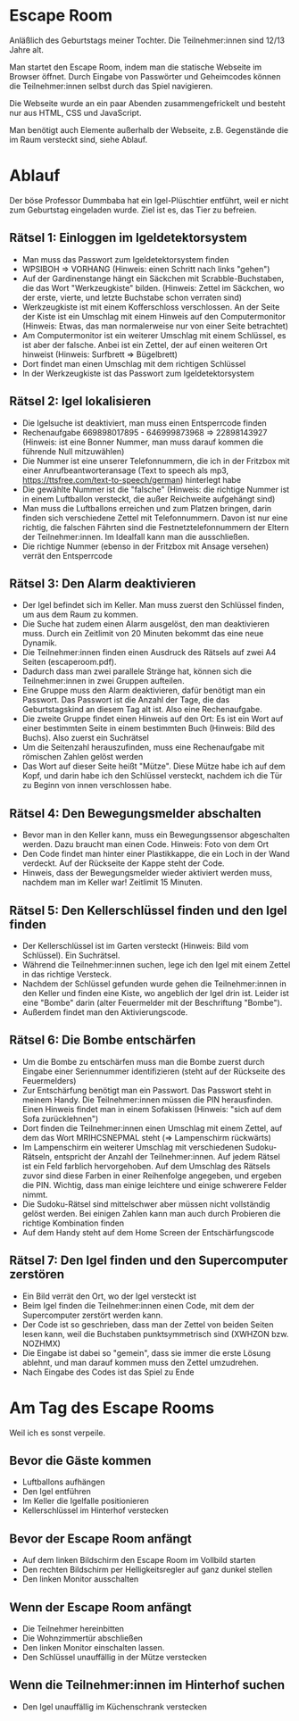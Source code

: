 # Escape Room

Anläßlich des Geburtstags meiner Tochter. Die Teilnehmer:innen sind 12/13 Jahre alt.

Man startet den Escape Room, indem man die statische Webseite im Browser öffnet. Durch Eingabe von Passwörter und Geheimcodes können die Teilnehmer:innen selbst durch das Spiel navigieren.

Die Webseite wurde an ein paar Abenden zusammengefrickelt und besteht nur aus HTML, CSS und JavaScript.

Man benötigt auch Elemente außerhalb der Webseite, z.B. Gegenstände die im Raum versteckt sind, siehe Ablauf.

# Ablauf

Der böse Professor Dummbaba hat ein Igel-Plüschtier entführt, weil er nicht zum Geburtstag eingeladen wurde. Ziel ist es, das Tier zu befreien.

## Rätsel 1: Einloggen im Igeldetektorsystem

- Man muss das Passwort zum Igeldetektorsystem finden
- WPSIBOH => VORHANG (Hinweis: einen Schritt nach links "gehen")
- Auf der Gardinenstange hängt ein Säckchen mit Scrabble-Buchstaben, die das Wort "Werkzeugkiste" bilden. (Hinweis: Zettel im Säckchen, wo der erste, vierte, und letzte Buchstabe schon verraten sind)
- Werkzeugkiste ist mit einem Kofferschloss verschlossen. An der Seite der Kiste ist ein Umschlag mit einem Hinweis auf den Computermonitor (Hinweis: Etwas, das man normalerweise nur von einer Seite betrachtet)
- Am Computermonitor ist ein weiterer Umschlag mit einem Schlüssel, es ist aber der falsche. Anbei ist ein Zettel, der auf einen weiteren Ort hinweist (Hinweis: Surfbrett => Bügelbrett)
- Dort findet man einen Umschlag mit dem richtigen Schlüssel
- In der Werkzeugkiste ist das Passwort zum Igeldetektorsystem

## Rätsel 2: Igel lokalisieren

- Die Igelsuche ist deaktiviert, man muss einen Entsperrcode finden
- Rechenaufgabe 669898017895 - 646999873968 => 22898143927 (Hinweis: ist eine Bonner Nummer, man muss darauf kommen die führende Null mitzuwählen)
- Die Nummer ist eine unserer Telefonnummern, die ich in der Fritzbox mit einer Anrufbeantworteransage (Text to speech als mp3, https://ttsfree.com/text-to-speech/german) hinterlegt habe
- Die gewählte Nummer ist die "falsche" (Hinweis: die richtige Nummer ist in einem Luftballon versteckt, die außer Reichweite aufgehängt sind)
- Man muss die Luftballons erreichen und zum Platzen bringen, darin finden sich verschiedene Zettel mit Telefonnummern. Davon ist nur eine richtig, die falschen Fährten sind die Festnetztelefonnummern der Eltern der Teilnehmer:innen. Im Idealfall kann man die ausschließen.
- Die richtige Nummer (ebenso in der Fritzbox mit Ansage versehen) verrät den Entsperrcode

## Rätsel 3: Den Alarm deaktivieren

- Der Igel befindet sich im Keller. Man muss zuerst den Schlüssel finden, um aus dem Raum zu kommen.
- Die Suche hat zudem einen Alarm ausgelöst, den man deaktivieren muss. Durch ein Zeitlimit von 20 Minuten bekommt das eine neue Dynamik. 
- Die Teilnehmer:innen finden einen Ausdruck des Rätsels auf zwei A4 Seiten (escaperoom.pdf).
- Dadurch dass man zwei parallele Stränge hat, können sich die Teilnehmer:innen in zwei Gruppen aufteilen.
- Eine Gruppe muss den Alarm deaktivieren, dafür benötigt man ein Passwort. Das Passwort ist die Anzahl der Tage, die das Geburtstagskind an diesem Tag alt ist. Also eine Rechenaufgabe.
- Die zweite Gruppe findet einen Hinweis auf den Ort: Es ist ein Wort auf einer bestimmten Seite in einem bestimmten Buch (Hinweis: Bild des Buchs). Also zuerst ein Suchrätsel
- Um die Seitenzahl herauszufinden, muss eine Rechenaufgabe mit römischen Zahlen gelöst werden
- Das Wort auf dieser Seite heißt "Mütze". Diese Mütze habe ich auf dem Kopf, und darin habe ich den Schlüssel versteckt, nachdem ich die Tür zu Beginn von innen verschlossen habe.

## Rätsel 4: Den Bewegungsmelder abschalten

- Bevor man in den Keller kann, muss ein Bewegungssensor abgeschalten werden. Dazu braucht man einen Code. Hinweis: Foto von dem Ort
- Den Code findet man hinter einer Plastikkappe, die ein Loch in der Wand verdeckt. Auf der Rückseite der Kappe steht der Code.
- Hinweis, dass der Bewegungsmelder wieder aktiviert werden muss, nachdem man im Keller war! Zeitlimit 15 Minuten.


## Rätsel 5: Den Kellerschlüssel finden und den Igel finden

- Der Kellerschlüssel ist im Garten versteckt (Hinweis: Bild vom Schlüssel). Ein Suchrätsel.
- Während die Teilnehmer:innen suchen, lege ich den Igel mit einem Zettel in das richtige Versteck.
- Nachdem der Schlüssel gefunden wurde gehen die Teilnehmer:innen in den Keller und finden eine Kiste, wo angeblich der Igel drin ist. Leider ist eine "Bombe" darin (alter Feuermelder mit der Beschriftung "Bombe").
- Außerdem findet man den Aktivierungscode.

## Rätsel 6: Die Bombe entschärfen

- Um die Bombe zu entschärfen muss man die Bombe zuerst durch Eingabe einer Seriennummer identifizieren (steht auf der Rückseite des Feuermelders)
- Zur Entschärfung benötigt man ein Passwort. Das Passwort steht in meinem Handy. Die Teilnehmer:innen müssen die PIN herausfinden. Einen Hinweis findet man in einem Sofakissen (Hinweis: "sich auf dem Sofa zurücklehnen")
- Dort finden die Teilnehmer:innen einen Umschlag mit einem Zettel, auf dem das Wort MRIHCSNEPMAL steht (=> Lampenschirm rückwärts)
- Im Lampenschirm ein weiterer Umschlag mit verschiedenen Sudoku-Rätseln, entspricht der Anzahl der Teilnehmer:innen. Auf jedem Rätsel ist ein Feld farblich hervorgehoben. Auf dem Umschlag des Rätsels zuvor sind diese Farben in einer Reihenfolge angegeben, und ergeben die PIN. Wichtig, dass man einige leichtere und einige schwerere Felder nimmt.
- Die Sudoku-Rätsel sind mittelschwer aber müssen nicht vollständig gelöst werden. Bei einigen Zahlen kann man auch durch Probieren die richtige Kombination finden
- Auf dem Handy steht auf dem Home Screen der Entschärfungscode

## Rätsel 7: Den Igel finden und den Supercomputer zerstören

- Ein Bild verrät den Ort, wo der Igel versteckt ist
- Beim Igel finden die Teilnehmer:innen einen Code, mit dem der Supercomputer zerstört werden kann.
- Der Code ist so geschrieben, dass man der Zettel von beiden Seiten lesen kann, weil die Buchstaben punktsymmetrisch sind (XWHZON bzw. NOZHMX)
- Die Eingabe ist dabei so "gemein", dass sie immer die erste Lösung ablehnt, und man darauf kommen muss den Zettel umzudrehen.
- Nach Eingabe des Codes ist das Spiel zu Ende

# Am Tag des Escape Rooms

Weil ich es sonst verpeile.

## Bevor die Gäste kommen
- Luftballons aufhängen 
- Den Igel entführen 
- Im Keller die Igelfalle positionieren 
- Kellerschlüssel im Hinterhof verstecken 

## Bevor der Escape Room anfängt
- Auf dem linken Bildschirm den Escape Room im Vollbild starten
- Den rechten Bildschirm per Helligkeitsregler auf ganz dunkel stellen
- Den linken Monitor ausschalten

## Wenn der Escape Room anfängt
- Die Teilnehmer hereinbitten
- Die Wohnzimmertür abschließen
- Den linken Monitor einschalten lassen.
- Den Schlüssel unauffällig in der Mütze verstecken

## Wenn die Teilnehmer:innen im Hinterhof suchen
- Den Igel unauffällig im Küchenschrank verstecken